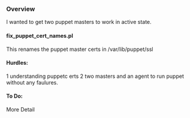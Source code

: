 ### Overview
I wanted to get two puppet masters to work in active state.

#### fix_puppet_cert_names.pl
This renames the puppet master certs in /var/lib/puppet/ssl

#### Hurdles:
 1 understanding puppetc erts
 2 two masters and an agent to run puppet without any faulures.

#### To Do:
More Detail
